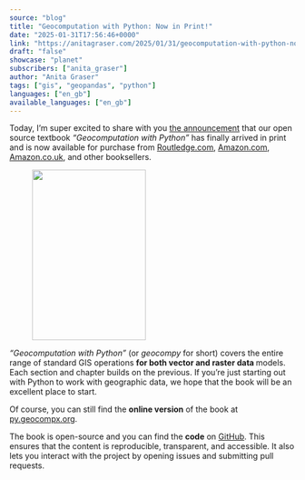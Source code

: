 ```yaml
---
source: "blog"
title: "Geocomputation with Python: Now in Print!"
date: "2025-01-31T17:56:46+0000"
link: "https://anitagraser.com/2025/01/31/geocomputation-with-python-now-in-print/"
draft: "false"
showcase: "planet"
subscribers: ["anita_graser"]
author: "Anita Graser"
tags: ["gis", "geopandas", "python"]
languages: ["en_gb"]
available_languages: ["en_gb"]
---
```


<p>Today, I&#8217;m super excited to share with you <a href="https://geocompx.org/post/2025/geocompy-bp2/">the announcement</a> that our open source textbook <em>&#8220;Geocomputation with Python&#8221; </em>has finally arrived in print and is now available for purchase from <a href="https://www.routledge.com/9781032460659">Routledge.com</a>, <a href="https://www.amazon.com/Geocomputation-Python-Chapman-Hall-CRC/dp/1032460652/">Amazon.com</a>, <a href="https://www.amazon.co.uk/Geocomputation-Python-Chapman-Hall-CRC/dp/1032460652/">Amazon.co.uk</a>, and other booksellers.</p>


<div class="wp-block-image">
<figure class="aligncenter size-medium"><a href="https://www.routledge.com/9781032460659"><img alt="" class="wp-image-9379" height="300" src="https://anitagraser.com/wp-content/uploads/2025/01/book_cover_py.png?w=200" width="200" /></a></figure></div>


<p><em>&#8220;Geocomputation with Python&#8221;</em> (or <em>geocompy</em> for short) covers the entire range of standard GIS operations <strong>for both vector and raster data </strong>models. Each section and chapter builds on the previous. If you’re just starting out with Python to work with geographic data, we hope that the book will be an excellent place to start.</p>



<p>Of course, you can still find the <strong>online version</strong> of the book at <a href="https://py.geocompx.org/">py.geocompx.org</a>. </p>



<p>The book is open-source and you can find the <strong>code</strong> on <a href="https://github.com/geocompx/geocompy">GitHub</a>. This ensures that the content is reproducible, transparent, and accessible. It also lets you interact with the project by opening issues and submitting pull requests.</p>



<p></p>
